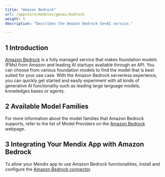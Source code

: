 ```yaml
---
title: "Amazon Bedrock"
url: /appstore/modules/genai/bedrock
weight: 5
description: "Describes the Amazon Bedrock GenAI service."

---
```


## 1 Introduction

[Amazon Bedrock](https://aws.amazon.com/bedrock/) is a fully managed service that makes foundation models (FMs) from Amazon and leading AI startups available through an API. You can choose from various foundation models to find the model that is best suited for your use case. With the Amazon Bedrock serverless experience, you can quickly get started and easily experiment with all kinds of generative AI functionality such as leading large language models, knowledges bases or agents. 

## 2 Available Model Families

For more information about the model families that Amazon Bedrock supports, refer to the list of Model Providers on the [Amazon Bedrock](https://aws.amazon.com/bedrock/) webpage.

## 3 Integrating Your Mendix App with Amazon Bedrock

To allow your Mendix app to use Amazon Bedrock functionalities, install and configure the [Amazon Bedrock connector](/appstore/modules/aws/amazon-bedrock/).
